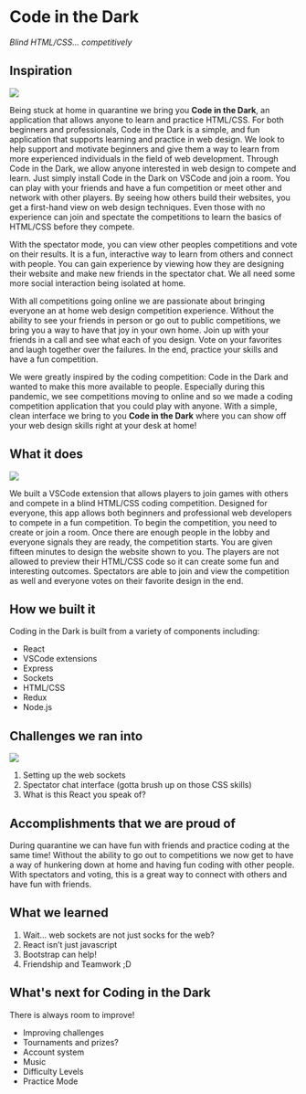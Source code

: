 # Code in the Dark  
_Blind HTML/CSS... competitively_

## Inspiration
![](https://media.giphy.com/media/l3q2CRMVLfIp6y98Y/giphy.gif)

Being stuck at home in quarantine we bring you **Code in the Dark**, an application that allows anyone to learn and practice HTML/CSS. For both beginners and professionals, Code in the Dark is a simple, and fun application that supports learning and practice in web design. We look to help support and motivate beginners and give them a way to learn from more experienced individuals in the field of web development. Through Code in the Dark, we allow anyone interested in web design to compete and learn. Just simply install Code in the Dark on VSCode and join a room. You can play with your friends and have a fun competition or meet other and network with other players. By seeing how others build their websites, you get a first-hand view on web design techniques. Even those with no experience can join and spectate the competitions to learn the basics of HTML/CSS before they compete.  

With the spectator mode, you can view other peoples competitions and vote on their results. It is a fun, interactive way to learn from others and connect with people. You can gain experience by viewing how they are designing their website and make new friends in the spectator chat. We all need some more social interaction being isolated at home.

With all competitions going online we are passionate about bringing everyone an at home web design competition experience. Without the ability to see your friends in person or go out to public competitions, we bring you a way to have that joy in your own home. Join up with your friends in a call and see what each of you design. Vote on your favorites and laugh together over the failures. In the end, practice your skills and have a fun competition. 

We were greatly inspired by the coding competition: Code in the Dark and wanted to make this more available to people. Especially during this pandemic, we see competitions moving to online and so we made a coding competition application that you could play with anyone. With a simple, clean interface we bring to you **Code in the Dark** where you can show off your web design skills right at your desk at home! 

## What it does
![](https://media.giphy.com/media/ckZ9gtKTTnlK1d8vNU/giphy.gif)

We built a VSCode extension that allows players to join games with others and compete in a blind HTML/CSS coding competition. Designed for everyone, this app allows both beginners and professional web developers to compete in a fun competition. To begin the competition, you need to create or join a room. Once there are enough people in the lobby and everyone signals they are ready, the competition starts. You are given fifteen minutes to design the website shown to you. The players are not allowed to preview their HTML/CSS code so it can create some fun and interesting outcomes. Spectators are able to join and view the competition as well and everyone votes on their favorite design in the end. 

## How we built it

Coding in the Dark is built from a variety of components including:
* React
* VSCode extensions
* Express
* Sockets
* HTML/CSS
* Redux
* Node.js

## Challenges we ran into
![](https://media.giphy.com/media/kfLPQJRuivFwqGBxp3/giphy.gif)
1. Setting up the web sockets
2. Spectator chat interface (gotta brush up on those CSS skills)
3. What is this React you speak of?

## Accomplishments that we are proud of

During quarantine we can have fun with friends and practice coding at the same time! Without the ability to go out to competitions we now get to have a way of hunkering down at home and having fun coding with other people. With spectators and voting, this is a great way to connect with others and have fun with friends.

## What we learned
1. Wait... web sockets are not just socks for the web?
2. React isn’t just javascript
3. Bootstrap can help!
4. Friendship and Teamwork ;D

## What's next for Coding in the Dark
There is always room to improve!
* Improving challenges
* Tournaments and prizes?
* Account system
* Music
* Difficulty Levels
* Practice Mode
